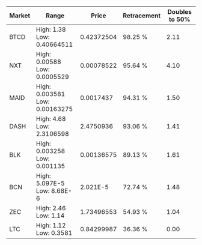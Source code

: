 | Market | Range | Price| Retracement | Doubles to 50% |
| --- | --- | --- | --- | --- |
| BTCD | High: 1.38<br />Low: 0.40664511 | 0.42372504 | 98.25 % | 2.11 |
| NXT | High: 0.00588<br />Low: 0.0005529 | 0.00078522 | 95.64 % | 4.10 |
| MAID | High: 0.003581<br />Low: 0.00163275 | 0.0017437 | 94.31 % | 1.50 |
| DASH | High: 4.68<br />Low: 2.3106598 | 2.4750936 | 93.06 % | 1.41 |
| BLK | High: 0.003258<br />Low: 0.001135 | 0.00136575 | 89.13 % | 1.61 |
| BCN | High: 5.097E-5<br />Low: 8.68E-6 | 2.021E-5 | 72.74 % | 1.48 |
| ZEC | High: 2.46<br />Low: 1.14 | 1.73496553 | 54.93 % | 1.04 |
| LTC | High: 1.12<br />Low: 0.3581 | 0.84299987 | 36.36 % | 0.00 |
